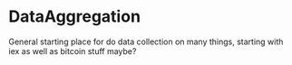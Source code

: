 # DataAggregation
General starting place for do data collection on many things, starting with iex as well as bitcoin stuff maybe?
